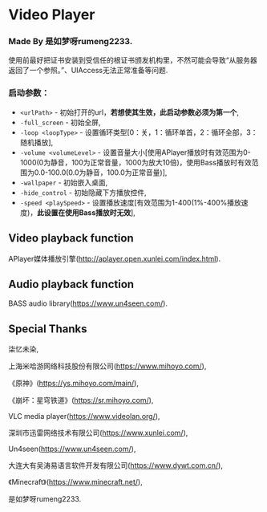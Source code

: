 # Video Player

### Made By 是如梦呀rumeng2233.

使用前最好把证书安装到受信任的根证书颁发机构里，不然可能会导致“从服务器返回了一个参照。”、UIAccess无法正常准备等问题.

### 启动参数：

- `<urlPath>` - 初始打开的url，**若想使其生效，此启动参数必须为第一个**,
- `-full_screen` - 初始全屏,
- `-loop <loopType>` - 设置循环类型[0：关，1：循环单首，2：循环全部，3：随机播放],
- `-volume <volumeLevel>` - 设置音量大小[使用APlayer播放时有效范围为0-1000(0为静音，100为正常音量，1000为放大10倍)，使用Bass播放时有效范围为0.0-100.0(0.0为静音，100.0为正常音量)],
- `-wallpaper` - 初始嵌入桌面,
- `-hide_control` - 初始隐藏下方播放控件,
- `-speed <playSpeed>` - 设置播放速度[有效范围为1-400(1%-400%播放速度)，**此设置在使用Bass播放时无效**],

## Video playback function

APlayer媒体播放引擎(http://aplayer.open.xunlei.com/index.html).

## Audio playback function

BASS audio library(https://www.un4seen.com/).

## Special Thanks

柒忆未染,

上海米哈游网络科技股份有限公司(https://www.mihoyo.com/),

《原神》(https://ys.mihoyo.com/main/),

《崩坏：星穹铁道》(https://sr.mihoyo.com/),

VLC media player(https://www.videolan.org/),

深圳市迅雷网络技术有限公司(https://www.xunlei.com/),

Un4seen(https://www.un4seen.com/),

大连大有吴涛易语言软件开发有限公司(https://www.dywt.com.cn/),

《Minecraft》(https://www.minecraft.net/),

是如梦呀rumeng2233.
